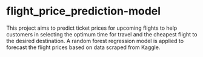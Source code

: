 # flight_price_prediction-model
This project aims to predict ticket prices for upcoming flights to help customers in selecting the optimum time for travel and the cheapest flight to the desired destination. A random forest regression model is applied to forecast the flight prices based on data scraped from Kaggle.
